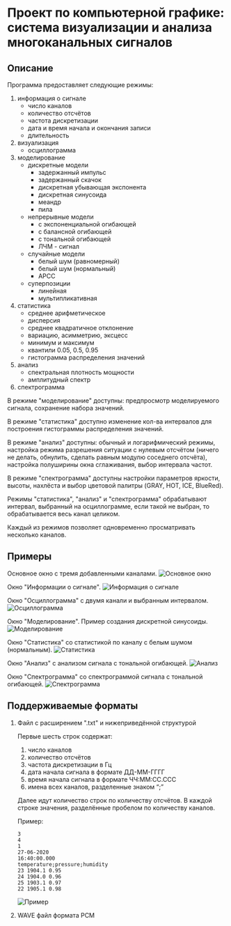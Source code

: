 # Проект по компьютерной графике: система визуализации и анализа многоканальных сигналов

## Описание
Программа предоставляет следующие режимы:

1. информация о сигнале
    * число каналов
    * количество отсчётов
    * частота дискретизации
    * дата и время начала и окончания записи
    * длительность
1. визуализация
    * осциллограмма
1. моделирование
    * дискретные модели
        * задержанный импульс
        * задержанный скачок
        * дискретная убывающая экспонента
        * дискретная синусоида
        * меандр
        * пила
    * непрерывные модели
        * с экспоненциальной огибающей
        * с балансной огибающей
        * с тональной огибающей
        * ЛЧМ - сигнал
    * случайные модели
        * белый шум (равномерный)
        * белый шум (нормальный)
        * АРСС
    * суперпозиции
        * линейная
        * мультипликативная
1. статистика
    * среднее арифметическое
    * дисперсия
    * среднее квадратичное отклонение
    * вариацию, асимметрию, эксцесс
    * минимум и максимум
    * квантили 0.05, 0.5, 0.95
    * гистограмма распределения значений
1. анализ
    * спектральная плотность мощности
    * амплитудный спектр
1. спектрограмма

В режиме "моделирование" доступны: предпросмотр моделируемого сигнала,
сохранение набора значений.

В режиме "статистика" доступно изменение кол-ва интервалов для построения
гистограммы распределения значений.

В режиме "анализ" доступны: обычный и логарифмический режимы, настройка
режима разрешения ситуации с нулевым отсчётом (ничего не делать,
обнулить, сделать равным модулю соседнего отсчёта), настройка полуширины
окна сглаживания, выбор интервала частот.

В режиме "спектрограмма" доступны настройки параметров яркости, высоты,
нахлёста и выбор цветовой палитры (GRAY, HOT, ICE, BlueRed).

Режимы "статистика", "анализ" и "спектрограмма" обрабатывают интервал,
выбранный на осциллограмме, если такой не выбран, то обрабатывается
весь канал целиком.

Каждый из режимов позволяет одновременно просматривать несколько каналов.

## Примеры
Основное окно с тремя добавленными каналами.
![Основное окно](./Pictures/1.png)

Окно "Информации о сигнале".
![Информация о сигнале](./Pictures/5.png)

Окно "Осциллограмма" с двумя канали и выбранным интервалом.
![Осциллограмма](./Pictures/6.png)

Окно "Моделирование". Пример создания дискретной синусоиды.
![Моделирование](./Pictures/7.png)

Окно "Статистика" со статистикой по каналу с белым шумом (нормальным).
![Статистика](./Pictures/2.png)

Окно "Анализ" с анализом сигнала с тональной огибающей.
![Анализ](./Pictures/3.png)

Окно "Спектрограмма" со спектрограммой сигнала с тональной огибающей.
![Спектрограмма](./Pictures/4.png)

## Поддерживаемые форматы

1. Файл с расширением ".txt" и нижеприведённой структурой

    Первые шесть строк содержат:
    1. число каналов
    2. количество отсчётов
    3. частота дискретизации в Гц
    4. дата начала сигнала в формате ДД-ММ-ГГГГ
    5. время начала сигнала в формате ЧЧ:MM:CC.CCC
    6. имена всех каналов, разделенные знаком “;”

    Далее идут количество строк по количеству отсчётов. В каждой строке
    значения, разделённые пробелом по количеству каналов.

    Пример:
    ```
    3
    4
    1
    27-06-2020
    16:40:00.000
    temperature;pressure;humidity
    23 1904.1 0.95
    24 1904.0 0.96
    25 1903.1 0.97
    22 1905.1 0.98
    ```

    ![Пример](./Pictures/8.png)

1. WAVE файл формата PCM
